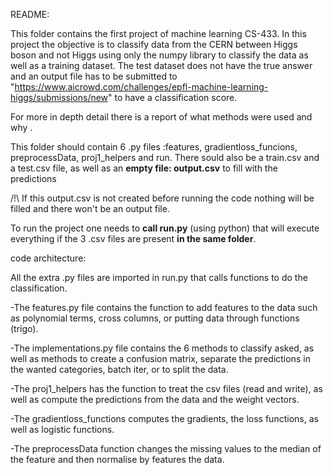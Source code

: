 README:

This folder contains the first project of machine learning CS-433. In this project the objective is to classify data from the CERN between Higgs boson and not Higgs using only the numpy library to classify the data as well as a training dataset. The test dataset does not have the true answer and an output file has to be submitted to "https://www.aicrowd.com/challenges/epfl-machine-learning-higgs/submissions/new" to have a classification score.

For more in depth detail there is a report of what methods were used and why .

This folder should contain 6 .py files :features, gradientloss_funcions, preprocessData, proj1_helpers and run.
There sould also be a train.csv and a test.csv file, as well as an __empty file: output.csv__ to fill with the predictions

/!\ If this output.csv is not created before running the code nothing will be filled and there won't be an output file.

To run the project one needs to __call run.py__ (using python) that will execute everything if the 3 .csv files are present __in the same folder__.

code architecture:

All the extra .py files are imported in run.py that calls functions to do the classification.

-The features.py file contains the function to add features to the data such as polynomial terms, cross columns, or putting data through functions (trigo).

-The implementations.py file contains the 6 methods to classify asked, as well as methods to create a confusion matrix, separate the predictions in the wanted categories, batch iter, or to split the data.

-The proj1_helpers has the function to treat the csv files (read and write), as well as compute the predictions from the data and the weight vectors.

-The gradientloss_functions computes the gradients, the loss functions, as well as logistic functions.

-The preprocessData function changes the missing values to the median of the feature and then normalise by features the data.
